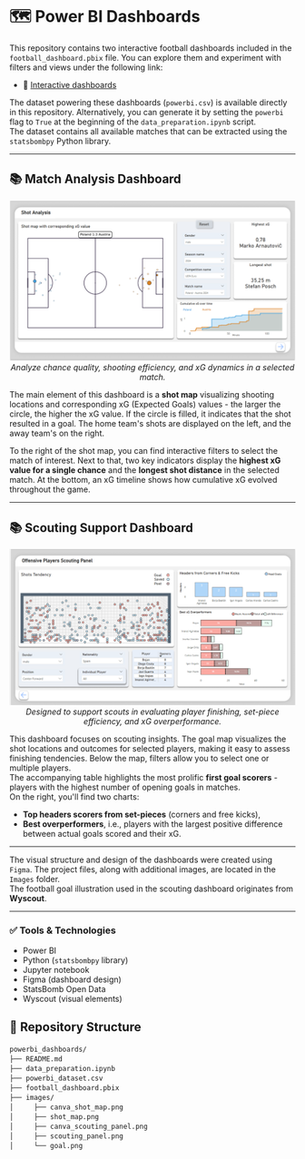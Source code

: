 # 🗺️ Power BI Dashboards

This repository contains two interactive football dashboards included in the `football_dashboard.pbix` file. You can explore them and experiment with filters and views under the following link:

- 🔗 [Interactive dashboards](http)

The dataset powering these dashboards (`powerbi.csv`) is available directly in this repository. Alternatively, you can generate it by setting the `powerbi` flag to `True` at the beginning of the `data_preparation.ipynb` script.  
The dataset contains all available matches that can be extracted using the `statsbombpy` Python library.

---

## 📚 Match Analysis Dashboard

<p align="center"> 
  <img src="images/shot_map.png" alt="Shot Map" width="600"/> <br> 
  <em>Analyze chance quality, shooting efficiency, and xG dynamics in a selected match.</em> 
</p>

The main element of this dashboard is a **shot map** visualizing shooting locations and corresponding xG (Expected Goals) values - the larger the circle, the higher the xG value. If the circle is filled, it indicates that the shot resulted in a goal. The home team's shots are displayed on the left, and the away team's on the right.   
   
To the right of the shot map, you can find interactive filters to select the match of interest. Next to that, two key indicators display the **highest xG value for a single chance** and the **longest shot distance** in the selected match. At the bottom, an xG timeline shows how cumulative xG evolved throughout the game.

---

## 📚 Scouting Support Dashboard

<p align="center"> 
  <img src="images/scouting_panel.png" alt="Scouting Panel" width="600"/> <br> 
  <em>Designed to support scouts in evaluating player finishing, set-piece efficiency, and xG overperformance.</em> 
</p>

This dashboard focuses on scouting insights. The goal map visualizes the shot locations and outcomes for selected players, making it easy to assess finishing tendencies. Below the map, filters allow you to select one or multiple players.  
The accompanying table highlights the most prolific **first goal scorers** - players with the highest number of opening goals in matches.  
On the right, you'll find two charts:
- **Top headers scorers from set-pieces** (corners and free kicks),
- **Best overperformers**, i.e., players with the largest positive difference between actual goals scored and their xG.

---

The visual structure and design of the dashboards were created using `Figma`. The project files, along with additional images, are located in the `Images` folder.  
The football goal illustration used in the scouting dashboard originates from **Wyscout**.

---

### ✅ Tools & Technologies
- Power BI
- Python (`statsbombpy` library)
- Jupyter notebook
- Figma (dashboard design)
- StatsBomb Open Data
- Wyscout (visual elements)

## 📂 Repository Structure

`powerbi_dashboards/`  
`├── README.md`  
`├── data_preparation.ipynb`  
`├── powerbi_dataset.csv`  
`├── football_dashboard.pbix`   
`├── images/`  
`│     ├── canva_shot_map.png`  
`│     ├── shot_map.png`  
`│     ├── canva_scouting_panel.png`  
`│     ├── scouting_panel.png`  
`│     └── goal.png`